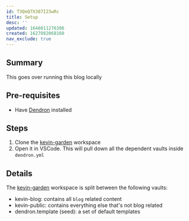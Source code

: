 ```yaml
---
id: T3QeQ7X387I23wRc
title: Setup
desc: ''
updated: 1646011276306
created: 1627082068160
nav_exclude: true
---
```


## Summary

This goes over running this blog locally

## Pre-requisites
- Have [Dendron](https://wiki.dendron.so/notes/678c77d9-ef2c-4537-97b5-64556d6337f1.html) installed

## Steps
1. Clone the [kevin-garden](https://github.com/kevinslin/kevin-garden) workspace
2. Open it in VSCode. This will pull down all the dependent vaults inside `dendron.yml`

## Details

The [kevin-garden](https://github.com/kevinslin/kevin-garden) workspace is split between the following vaults:

- kevin-blog: contains all `blog` related content
- kevin-public: contains everything else that's not blog related
- dendron.template (seed): a set of default templates 